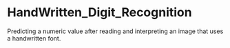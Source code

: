 # HandWritten_Digit_Recognition
Predicting a numeric value after reading and interpreting an image that uses a handwritten font.
